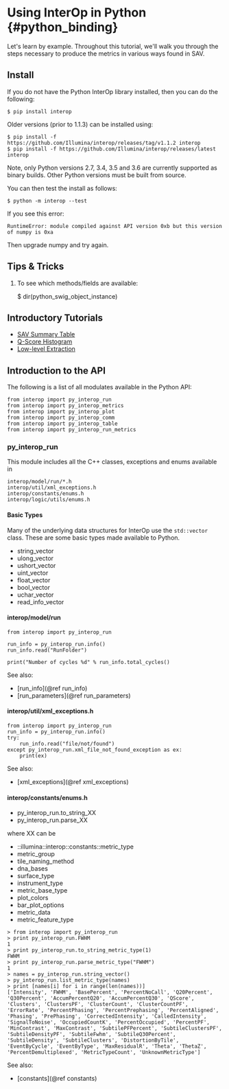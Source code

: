 Using InterOp in Python      {#python_binding}
=======================

Let's learn by example. Throughout this tutorial, we'll walk you through the steps necessary to produce the metrics
in various ways found in SAV.

## Install

If you do not have the Python InterOp library installed, then you can do the following:

    $ pip install interop

Older versions (prior to 1.1.3) can be installed using:


    $ pip install -f https://github.com/Illumina/interop/releases/tag/v1.1.2 interop
    $ pip install -f https://github.com/Illumina/interop/releases/latest interop

Note, only Python versions 2.7, 3.4, 3.5 and 3.6 are currently 
supported as binary builds. Other Python versions must be built 
from source.

You can then test the install as follows:
    
    $ python -m interop --test

If you see this error:

    RuntimeError: module compiled against API version 0xb but this version of numpy is 0xa

Then upgrade numpy and try again.

## Tips & Tricks

1. To see which methods/fields are available:

    $ dir(python_swig_object_instance)


## Introductory Tutorials

 * [SAV Summary Table](https://github.com/Illumina/interop/blob/master/docs/src/Tutorial_01_Intro.ipynb)
 * [Q-Score Histogram](https://github.com/Illumina/interop/blob/master/docs/src/Tutorial_02_Plot_Bar.ipynb)
 * [Low-level Extraction](https://github.com/Illumina/interop/blob/master/docs/src/Tutorial_03_Low_Level.ipynb)

## Introduction to the API

The following is a list of all modulates available in the Python API:

    from interop import py_interop_run
    from interop import py_interop_metrics
    from interop import py_interop_plot
    from interop import py_interop_comm
    from interop import py_interop_table
    from interop import py_interop_run_metrics

### py_interop_run

This module includes all the C++ classes, exceptions and enums available in 
    
    interop/model/run/*.h
    interop/util/xml_exceptions.h
    interop/constants/enums.h
    interop/logic/utils/enums.h
    
#### Basic Types

Many of the underlying data structures for InterOp use the `std::vector` class. These are some
basic types made available to Python.

  - string_vector
  - ulong_vector
  - ushort_vector
  - uint_vector
  - float_vector
  - bool_vector
  - uchar_vector
  - read_info_vector

#### interop/model/run

~~~~~~~~~~~~~{.py}
from interop import py_interop_run

run_info = py_interop_run.info()
run_info.read("RunFolder")

print("Number of cycles %d" % run_info.total_cycles()
~~~~~~~~~~~~~


See also:

  - [run_info](@ref run_info)
  - [run_parameters](@ref run_parameters)


#### interop/util/xml_exceptions.h


~~~~~~~~~~~~~{.py}
from interop import py_interop_run
run_info = py_interop_run.info()
try:
    run_info.read("file/not/found")
except py_interop_run.xml_file_not_found_exception as ex:
    print(ex)
~~~~~~~~~~~~~

See also:

  - [xml_exceptions](@ref xml_exceptions)


#### interop/constants/enums.h

 - py_interop_run.to_string_XX
 - py_interop_run.parse_XX

where XX can be 

 - ::illumina::interop::constants::metric_type
 - metric_group
 - tile_naming_method
 - dna_bases
 - surface_type
 - instrument_type
 - metric_base_type
 - plot_colors
 - bar_plot_options
 - metric_data
 - metric_feature_type

~~~~~~~~~~~~~{.py}
> from interop import py_interop_run
> print py_interop_run.FWHM
1
> print py_interop_run.to_string_metric_type(1)
FWHM
> print py_interop_run.parse_metric_type("FWHM")
1
> names = py_interop_run.string_vector()
> py_interop_run.list_metric_type(names)
> print [names[i] for i in range(len(names))]
['Intensity', 'FWHM', 'BasePercent', 'PercentNoCall', 'Q20Percent', 'Q30Percent', 'AccumPercentQ20', 'AccumPercentQ30', 'QScore', 'Clusters', 'ClustersPF', 'ClusterCount', 'ClusterCountPF', 'ErrorRate', 'PercentPhasing', 'PercentPrephasing', 'PercentAligned', 'Phasing', 'PrePhasing', 'CorrectedIntensity', 'CalledIntensity', 'SignalToNoise', 'OccupiedCountK', 'PercentOccupied', 'PercentPF', 'MinContrast', 'MaxContrast', 'SubtilePFPercent', 'SubtileClustersPF', 'SubtileDensityPF', 'SubtileFwhm', 'SubtileQ30Percent', 'SubtileDensity', 'SubtileClusters', 'DistortionByTile', 'EventByCycle', 'EventByType', 'MaxResidualR', 'Theta', 'ThetaZ', 'PercentDemultiplexed', 'MetricTypeCount', 'UnknownMetricType']
~~~~~~~~~~~~~

See also:

  - [constants](@ref constants)

